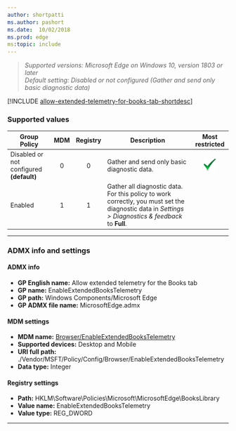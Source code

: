 ```yaml
---
author: shortpatti
ms.author: pashort
ms.date:  10/02/2018
ms.prod: edge
ms:topic: include
---
```


<!-- ## Allow extended telemetry for the Books tab -->
>*Supported versions: Microsoft Edge on Windows 10, version 1803 or later*<br>
>*Default setting:  Disabled or not configured (Gather and send only basic diagnostic data)*

[!INCLUDE [allow-extended-telemetry-for-books-tab-shortdesc](../shortdesc/allow-extended-telemetry-for-books-tab-shortdesc.md)]

### Supported values

|Group Policy  |MDM |Registry |Description |Most restricted |
|---|:---:|:---:|---|:---:|
|Disabled or not configured<br>**(default)** |0 |0 |Gather and send only basic diagnostic data. |![Most restricted value](../images/check-gn.png) |
|Enabled |1 |1 |Gather all diagnostic data. For this policy to work correctly, you must set the diagnostic data in _Settings > Diagnostics & feedback_ to **Full**. | |
---

### ADMX info and settings

#### ADMX info
- **GP English name:** Allow extended telemetry for the Books tab
- **GP name:** EnableExtendedBooksTelemetry
- **GP path:** Windows Components/Microsoft Edge
- **GP ADMX file name:** MicrosoftEdge.admx

#### MDM settings
- **MDM name:** [Browser/EnableExtendedBooksTelemetry](https://docs.microsoft.com/windows/client-management/mdm/policy-csp-browser#browser-enableextendedbookstelemetry)
- **Supported devices:** Desktop and Mobile
- **URI full path:** ./Vendor/MSFT/Policy/Config/Browser/EnableExtendedBooksTelemetry
- **Data type:** Integer

#### Registry settings
- **Path:** HKLM\\Software\\Policies\\Microsoft\\MicrosoftEdge\\BooksLibrary
- **Value name:** EnableExtendedBooksTelemetry
- **Value type:** REG_DWORD


<hr>
